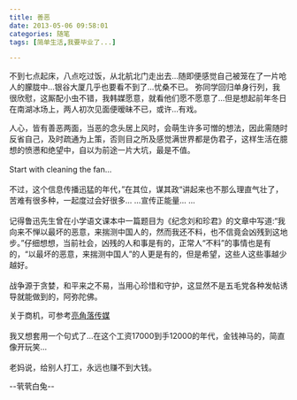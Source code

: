 ```yaml
---
title: 善恶
date: 2013-05-06 09:58:01
categories: 随笔
tags: [简单生活,我要毕业了...]

---
```

不到七点起床，八点吃过饭，从北航北门走出去…随即便感觉自己被笼在了一片呛人的朦胧中…银谷大厦几乎也要看不到了…忧桑不已。 弥同学回归单身行列，我很欣慰，这厮配小虫不错，我韩媒愿意，就看他们愿不愿意了…但是想起前年冬日在南湖冰场上，两人初次见面便暧昧不已，或许…有戏。

人心，皆有善恶两面，当恶的念头居上风时，会萌生许多可憎的想法，因此需随时反省自己，及时疏通为上策，否则目之所及感觉满世界都是伪君子，这样生活在臆想的愤懑和绝望中，自以为前途一片大坑，最是不值。<br /><br />Start with cleaning the fan...<br /><br />不过，这个信息传播迅猛的年代，”在其位，谋其政“讲起来也不那么理直气壮了，苦难有很多种，一起度过会好很多... ...宣传正能量... ...<br /><br />记得鲁迅先生曾在小学语文课本中一篇题目为《纪念刘和珍君》的文章中写道:“我向来不惮以最坏的恶意，来揣测中国人的，然而我还不料，也不信竟会凶残到这地步。”仔细想想，当前社会，凶残的人和事是有的，正常人“不料”的事情也是有的，“以最坏的恶意，来揣测中国人”的人更是有的，但是希望，这些人这些事越少越好。<br /><br />战争源于贪婪，和平来之不易，当用心珍惜和守护，这显然不是五毛党各种发帖诱导就能做到的，阿弥陀佛。

关于商机，可参考[亮角落传媒](http://baike.baidu.com/view/4032431.htm)<br /><br />我又想套用一个句式了...在这个工资17000到手12000的年代，金钱神马的，简直像开玩笑...<br /><br />老妈说，给别人打工，永远也赚不到大钱。

--茕茕白兔--
